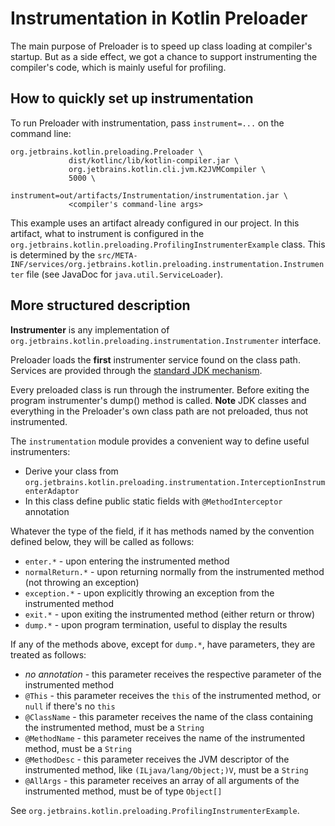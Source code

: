 # Instrumentation in Kotlin Preloader

The main purpose of Preloader is to speed up class loading at compiler's startup.
But as a side effect, we got a chance to support instrumenting the compiler's code, which is mainly useful for profiling.

## How to quickly set up instrumentation

To run Preloader with instrumentation, pass ```instrument=...``` on the command line:

```
org.jetbrains.kotlin.preloading.Preloader \
             dist/kotlinc/lib/kotlin-compiler.jar \
             org.jetbrains.kotlin.cli.jvm.K2JVMCompiler \
             5000 \
             instrument=out/artifacts/Instrumentation/instrumentation.jar \
             <compiler's command-line args>
```

This example uses an artifact already configured in our project.
In this artifact, what to instrument is configured in the ```org.jetbrains.kotlin.preloading.ProfilingInstrumenterExample``` class.
This is determined by the ```src/META-INF/services/org.jetbrains.kotlin.preloading.instrumentation.Instrumenter``` file (see JavaDoc for ```java.util.ServiceLoader```).

## More structured description

**Instrumenter** is any implementation of ```org.jetbrains.kotlin.preloading.instrumentation.Instrumenter``` interface.

Preloader loads the **first** instrumenter service found on the class path.
Services are provided through the [standard JDK mechanism](https://docs.oracle.com/javase/6/docs/api/java/util/ServiceLoader.html).

Every preloaded class is run through the instrumenter. Before exiting the program instrumenter's dump() method is called.
**Note** JDK classes and everything in the Preloader's own class path are not preloaded, thus not instrumented.

The ```instrumentation``` module provides a convenient way to define useful instrumenters:

* Derive your class from ```org.jetbrains.kotlin.preloading.instrumentation.InterceptionInstrumenterAdaptor```
* In this class define public static fields with ```@MethodInterceptor``` annotation

Whatever the type of the field, if it has methods named by the convention defined below, they will be called as follows:
* ```enter.*``` - upon entering the instrumented method
* ```normalReturn.*``` - upon returning normally from the instrumented method (not throwing an exception)
* ```exception.*``` - upon explicitly throwing an exception from the instrumented method
* ```exit.*``` - upon exiting the instrumented method (either return or throw)
* ```dump.*``` - upon program termination, useful to display the results

If any of the methods above, except for ```dump.*```, have parameters, they are treated as follows:
* *no annotation* - this parameter receives the respective parameter of the instrumented method
* ```@This``` - this parameter receives the ```this``` of the instrumented method, or ```null``` if there's no ```this```
* ```@ClassName``` - this parameter receives the name of the class containing the instrumented method, must be a ```String```
* ```@MethodName``` - this parameter receives the name of the instrumented method, must be a ```String```
* ```@MethodDesc``` - this parameter receives the JVM descriptor of the instrumented method, like ```(ILjava/lang/Object;)V```, must be a ```String```
* ```@AllArgs``` - this parameter receives an array of all arguments of the instrumented method, must be of type ```Object[]```

See ```org.jetbrains.kotlin.preloading.ProfilingInstrumenterExample```.
